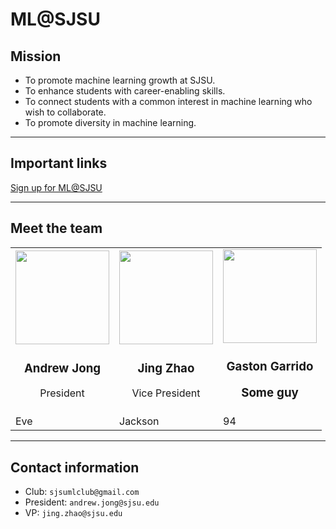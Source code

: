 # ML@SJSU

## Mission 

 * To promote machine learning growth at SJSU.  
 * To enhance students with career-enabling skills.  
 * To connect students with a common interest in machine learning who wish to collaborate.  
 * To promote diversity in machine learning.  
 
---

## Important links

[Sign up for ML@SJSU](https://docs.google.com/forms/d/e/1FAIpQLSePkD5O-81AGgtwxGZSegI2_rq0Ic5o7R9KgyOplnd-yCxa9Q/viewform)

---

## Meet the team

<table>
  <tr>
    <td><img src="https://sjsumlclub.github.io/img/profile/andrew_jong.png" width="150" height="150" /> <br> <h3 align="center">Andrew Jong</h3> <p align="center">President</p></td>
    <td><img src="https://sjsumlclub.github.io/img/profile/jing_zhao.jpg" width="150" height="150" /> <br> <h3 align="center">Jing Zhao</h3> <p align="center">Vice President</p></td>
    <td><img src="https://i.kym-cdn.com/photos/images/newsfeed/000/926/994/729.gif" width="150" height="150" /> <br> <h3 align="center">Gaston Garrido <p align="center"> Some guy</p></td>
  </tr>
  <tr>
    <td>Eve</td>
    <td>Jackson</td>
    <td>94</td>
  </tr>
</table>    

---

## Contact information

* Club: 		    `sjsumlclub@gmail.com`
* President:    `andrew.jong@sjsu.edu`
* VP: 				`jing.zhao@sjsu.edu`
